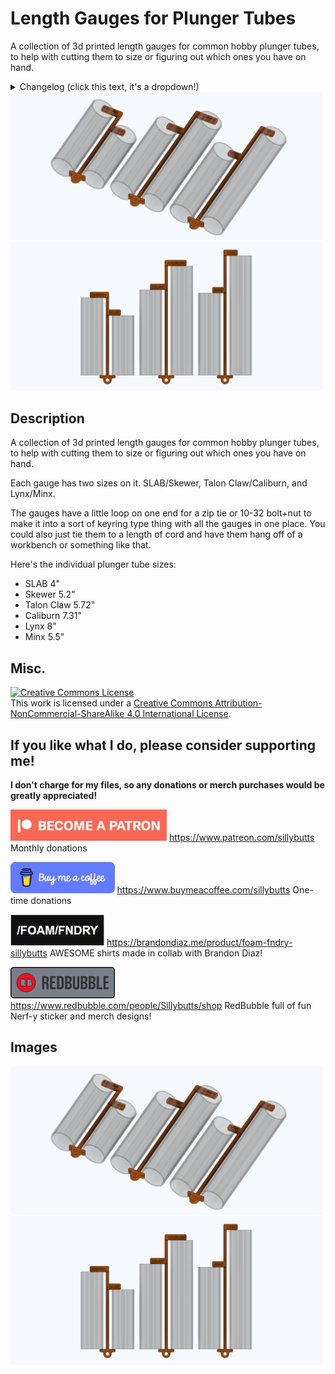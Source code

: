 # Length Gauges for Plunger Tubes
A collection of 3d printed length gauges for common hobby plunger tubes, to help with cutting them to size or figuring out which ones you have on hand.

<details>
<summary>Changelog (click this text, it's a dropdown!)</summary>

- Changelog: 3-21-2024: Initial release.

  
</details>

<img src="GHimages/Improved%20PT%20length%20gagues%20v4%202%20-%20Copy.png" width="500">

<img src="GHimages/Improved%20PT%20length%20gagues%20v4%20-%20Copy.png" width="500">

## Description
A collection of 3d printed length gauges for common hobby plunger tubes, to help with cutting them to size or figuring out which ones you have on hand. 

Each gauge has two sizes on it. SLAB/Skewer, Talon Claw/Caliburn, and Lynx/Minx. 

The gauges have a little loop on one end for a zip tie or 10-32 bolt+nut to make it into a sort of keyring type thing with all the gauges in one place. 
You could also just tie them to a length of cord and have them hang off of a workbench or something like that.


Here's the individual plunger tube sizes:
- SLAB 4"
- Skewer 5.2"
- Talon Claw 5.72"
- Caliburn 7.31"
- Lynx 8"
- Minx 5.5"


## Misc.

<a rel="license" href="http://creativecommons.org/licenses/by-nc-sa/4.0/"><img alt="Creative Commons License" style="border-width:0" src="https://i.creativecommons.org/l/by-nc-sa/4.0/88x31.png" /></a><br />This work is licensed under a <a rel="license" href="http://creativecommons.org/licenses/by-nc-sa/4.0/">Creative Commons Attribution-NonCommercial-ShareAlike 4.0 International License</a>.

## If you like what I do, please consider supporting me!

**I don't charge for my files, so any donations or merch purchases would be greatly appreciated!**

<a href="https://www.patreon.com/sillybutts/"><img alt="Patreon Button" style="border-width:0" src="GHimages/PatreonButton.png" height="50" /></a> 
https://www.patreon.com/sillybutts Monthly donations

<a href="https://www.buymeacoffee.com/sillybutts/"><img alt="BuyMeACoffee Button" style="border-width:0" src="GHimages/buymeacoffeeButton2.png" height="50" /></a> 
https://www.buymeacoffee.com/sillybutts One-time donations

<a href="https://brandondiaz.me/product/foam-fndry-sillybutts"><img alt="FoamFNDRY Button" style="border-width:0" src="GHimages/FoamFndry%20BrandonDiaz%20Icon.png" height="50" /></a> 
https://brandondiaz.me/product/foam-fndry-sillybutts AWESOME shirts made in collab with Brandon Diaz! 

<a href="https://www.redbubble.com/people/Sillybutts/shop/"><img alt="RedBubble Button" style="border-width:0" src="GHimages/RedbubbleButton.png" height="50" /></a> 
https://www.redbubble.com/people/Sillybutts/shop RedBubble full of fun Nerf-y sticker and merch designs!  



## Images

<img src="GHimages/Improved%20PT%20length%20gagues%20v4%202%20-%20Copy.png" width="500">

<img src="GHimages/Improved%20PT%20length%20gagues%20v4%20-%20Copy.png" width="500">

